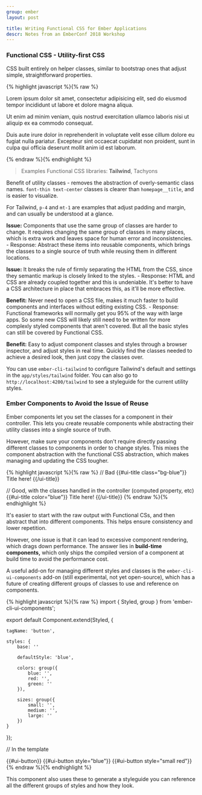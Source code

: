 ```yaml
---
group: ember
layout: post

title: Writing Functional CSS for Ember Applications
descr: Notes from an EmberConf 2018 Workshop
---
```


### Functional CSS - Utility-first CSS

CSS built entirely on helper classes, similar to bootstrap ones that adjust simple, straightforward properties.

{% highlight javascript %}{% raw %}
<div class="max-w-sm mx-auto leading-normal">

  <p class='mb-4 font-bold'>Lorem ipsum dolor sit amet, consectetur adipisicing elit, sed do eiusmod tempor incididunt ut labore et dolore magna aliqua.</p>

  <p class='mb-4 text-red'>Ut enim ad minim veniam, quis nostrud exercitation ullamco laboris nisi ut aliquip ex ea commodo consequat.</p>

  <p class='mb-4 text-blue font-bold'>Duis aute irure dolor in reprehenderit in voluptate velit esse cillum dolore eu fugiat nulla pariatur. Excepteur sint occaecat cupidatat non proident, sunt in culpa qui officia deserunt mollit anim id est laborum.</p>

</div>
{% endraw %}{% endhighlight %}

> Examples Functional CSS libraries: **Tailwind**, Tachyons

Benefit of utility classes - removes the abstraction of overly-semantic class names. `font-thin text-center` classes is clearer than `homepage__title`, and is easier to visualize.

For Tailwind, `p-4` and `mt-1` are examples that adjust padding and margin, and can usually be understood at a glance.

**Issue:** Components that use the same group of classes are harder to change. It requires changing the same group of classes in many places, which is extra work and leaves space for human error and inconsistencies.
    - Response: Abstract these items into reusable components, which brings the classes to a single source of truth while reusing them in different locations.

**Issue:** It breaks the rule of firmly separating the HTML from the CSS, since they semantic markup is closely linked to the styles.
    - Response: HTML and CSS are already coupled together and this is undeniable. It's better to have a CSS architecture in place that embraces this, as it'll be more effective.

**Benefit:** Never need to open a CSS file, makes it much faster to build components and interfaces without editing existing CSS.
    - Response: Functional frameworks will normally get you 95% of the way with large apps. So some new CSS will likely still need to be written for more complexly styled components that aren't covered. But all the basic styles can still be covered by Functional CSS.

**Benefit:** Easy to adjust component classes and styles through a browser inspector, and adjust styles in real time. Quickly find the classes needed to achieve a desired look, then just copy the classes over.

You can use `ember-cli-tailwind` to configure Tailwind's default and settings in the `app/styles/tailwind` folder. You can also go to `http://localhost:4200/tailwind` to see a styleguide for the current utility styles.

### Ember Components to Avoid the Issue of Reuse

Ember components let you set the classes for a component in their controller. This lets you create reusable components while abstracting their utility classes into a single source of truth.

However, make sure your components don't require directly passing different classes to components in order to change styles. This mixes the component abstraction with the functional CSS abstraction, which makes managing and updating the CSS tougher.

{% highlight javascript %}{% raw %}
// Bad
{{#ui-title class="bg-blue"}}
    Title here!
{{/ui-title}}

// Good, with the classes handled in the controller (computed property, etc)
{{#ui-title color="blue"}}
    Title here!
{{/ui-title}}
{% endraw %}{% endhighlight %}

It's easier to start with the raw output with Functional CSs, and then abstract that into different components. This helps ensure consistency and lower repetition.

However, one issue is that it can lead to excessive component rendering, which drags down performance. The answer lies in **build-time components,** which only ships the compiled version of a component at build time to avoid the performance cost.

A useful add-on for managing different styles and classes is the `ember-cli-ui-components` add-on (still experimental, not yet open-source), which has a future of creating different groups of classes to use and reference on components.

{% highlight javascript %}{% raw %}
import { Styled, group } from 'ember-cli-ui-components';

export default Component.extend(Styled, {

    tagName: 'button',

    styles: {
        base: ''

        defaultStyle: 'blue',

        colors: group({
            blue: '',
            red: '',
            green: ''
        }),

        sizes: group({
            small: '',
            medium: '',
            large: ''
        })
    }

});

// In the template

{{#ui-button}}
{{#ui-button style="blue"}}
{{#ui-button style="small red"}}
{% endraw %}{% endhighlight %}

This component also uses these to generate a styleguide you can reference all the different groups of styles and how they look.
